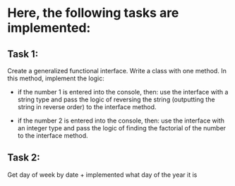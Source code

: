 # Here, the following tasks are implemented:
## Task 1:
Create a generalized functional interface.
Write a class with one method.
In this method, implement the logic:
- if the number 1 is entered into the console, then: use the interface with a string type and pass the logic of reversing the string (outputting the string in reverse order) to the interface method.

- if the number 2 is entered into the console, then: use the interface with an integer type and pass the logic of finding the factorial of the number to the interface method.

## Task 2:
Get day of week by date + implemented what day of the year it is
